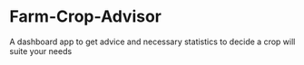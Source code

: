 # Farm-Crop-Advisor
A dashboard app to get advice and necessary statistics to decide a crop will suite your needs
